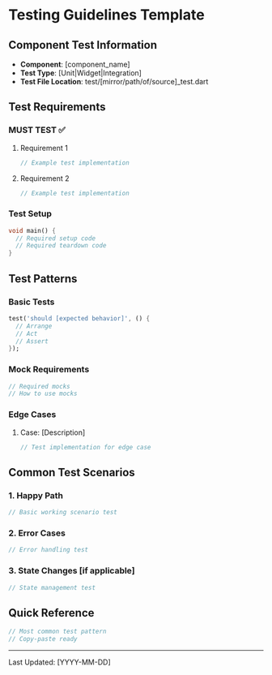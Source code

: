 # Testing Guidelines Template

## Component Test Information
- **Component**: [component_name]
- **Test Type**: [Unit|Widget|Integration]
- **Test File Location**: test/[mirror/path/of/source]_test.dart

## Test Requirements

### MUST TEST ✅
1. Requirement 1
   ```dart
   // Example test implementation
   ```
2. Requirement 2
   ```dart
   // Example test implementation
   ```

### Test Setup
```dart
void main() {
  // Required setup code
  // Required teardown code
}
```

## Test Patterns

### Basic Tests
```dart
test('should [expected behavior]', () {
  // Arrange
  // Act
  // Assert
});
```

### Mock Requirements
```dart
// Required mocks
// How to use mocks
```

### Edge Cases
1. Case: [Description]
   ```dart
   // Test implementation for edge case
   ```

## Common Test Scenarios

### 1. Happy Path
```dart
// Basic working scenario test
```

### 2. Error Cases
```dart
// Error handling test
```

### 3. State Changes [if applicable]
```dart
// State management test
```

## Quick Reference
```dart
// Most common test pattern
// Copy-paste ready
```

---
Last Updated: [YYYY-MM-DD] 